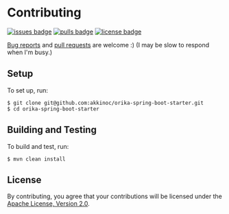# Contributing

[![issues badge]][issues]
[![pulls badge]][pulls]
[![license badge]][license]

[issues]: https://github.com/akkinoc/orika-spring-boot-starter/issues
[issues badge]: https://img.shields.io/github/issues/akkinoc/orika-spring-boot-starter
[pulls]: https://github.com/akkinoc/orika-spring-boot-starter/pulls
[pulls badge]: https://img.shields.io/github/issues-pr/akkinoc/orika-spring-boot-starter
[license]: LICENSE.txt
[license badge]: https://img.shields.io/github/license/akkinoc/orika-spring-boot-starter?color=blue

[Bug reports][issues] and [pull requests][pulls] are welcome :)
(I may be slow to respond when I'm busy.)

## Setup

To set up, run:

```console
$ git clone git@github.com:akkinoc/orika-spring-boot-starter.git
$ cd orika-spring-boot-starter
```

## Building and Testing

To build and test, run:

```console
$ mvn clean install
```

## License

By contributing, you agree that your contributions will be licensed under the [Apache License, Version 2.0][license].
